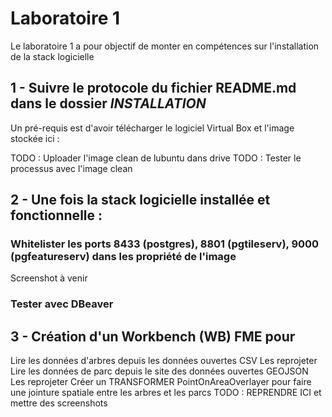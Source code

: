 # Laboratoire 1

Le laboratoire 1 a pour objectif de monter en compétences sur l'installation de la stack logicielle

## 1 - Suivre le protocole du fichier README.md dans le dossier *INSTALLATION*

Un pré-requis est d'avoir télécharger le logiciel Virtual Box et l'image stockée ici : 

TODO : Uploader l'image clean de lubuntu dans drive
TODO : Tester le processus avec l'image clean


## 2 - Une fois la stack logicielle installée et fonctionnelle :

 ### Whitelister les ports 8433 (postgres), 8801 (pgtileserv), 9000 (pgfeatureserv) dans les propriété de l'image

Screenshot à venir

 ### Tester avec DBeaver

## 3 - Création d'un Workbench (WB) FME pour 

Lire les données d'arbres depuis les données ouvertes CSV
Les reprojeter
Lire les données de parc depuis le site des données ouvertes GEOJSON
Les reprojeter
Créer un TRANSFORMER PointOnAreaOverlayer pour faire une jointure spatiale entre les arbres et les parcs
TODO : REPRENDRE ICI et mettre des screenshots
